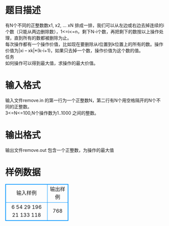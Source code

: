 # 

 
 # 题目描述 
有N个不同的正整数数x1,&nbsp;x2,&nbsp;...&nbsp;xN&nbsp;排成一排，我们可以从左边或右边去掉连续的i个数（只能从两边删除数），1&lt;=i&lt;=n，剩下N-i个数，再把剩下的数按以上操作处理，直到所有的数都被删除为止。<BR>每次操作都有一个操作价值，比如现在要删除从i位置到k位置上的所有的数。操作价值为|xi&nbsp;–&nbsp;xk|*(k-i+1)，如果只去掉一个数，操作价值为这个数的值。<BR>任务<BR>如何操作可以得到最大值，求操作的最大价值。&nbsp; 

 
 # 输入格式 
输入文件remove.in&nbsp;的第一行为一个正整数N，第二行有N个用空格隔开的N个不同的正整数。<BR>3&lt;=N&lt;=100,N个操作数为1..1000&nbsp;之间的整数。 

 
 # 输出格式 
输出文件remove.out&nbsp;包含一个正整数，为操作的最大值 
# 样例数据
<style>
        table,table tr th, table tr td { border:1px solid #0094ff; }
        table { width: 200px; min-height: 25px; line-height: 25px; text-align: center; border-collapse: collapse;}   
    </style>
<table>
	<tr>
		<td>输入样例</td>
		<td>输出样例</td>
	</tr>
<tr><td>6
54 29 196 21 133 118</td><td>768</td></tr></table>
